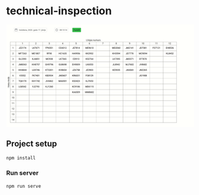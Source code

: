 # technical-inspection

![gif image showing usage](/inspection.gif)

## Project setup
```
npm install
```

### Run server
```
npm run serve
```
